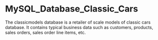 # MySQL_Database_Classic_Cars
The classicmodels database is a retailer of scale models of classic cars database. It contains typical business data such as customers, products, sales orders, sales order line items, etc.
